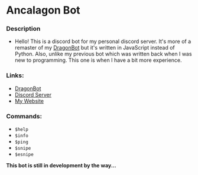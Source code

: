 # Ancalagon Bot

### Description

- Hello! This is a discord bot for my personal discord server. It's more of a remaster
  of my [DragonBot](https://github.com/DragunWF/DragonBot) but it's written in JavaScript instead of Python. Also, unlike my previous bot which was written back when I was new to programming. This one is
  when I have a bit more experience.

### Links:

- [DragonBot](https://github.com/DragunWF/DragonBot)
- [Discord Server](https://discord.gg/9JdnnPN)
- [My Website](https://dragonwf.netlify.app/)

### Commands:

- `$help`
- `$info`
- `$ping`
- `$snipe`
- `$esnipe`

**This bot is still in development by the way...**
